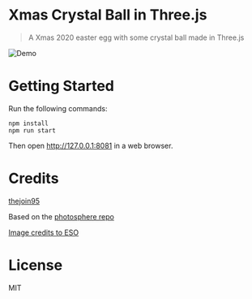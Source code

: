 # Xmas Crystal Ball in Three.js

> A Xmas 2020 easter egg with some crystal ball made in Three.js

![Demo](/../master/assets/social.png?raw=true "Demo Image")

# Getting Started
Run the following commands:

```
npm install
npm run start
```
Then open http://127.0.0.1:8081 in a web browser.

# Credits

[thejoin95](https://github.com/thejoin95)

Based on the [photosphere repo](https://github.com/sneha-belkhale/photospheres-threejs)

[Image credits to ESO](https://www.eso.org/public/images/potw2046a/)

# License

MIT
